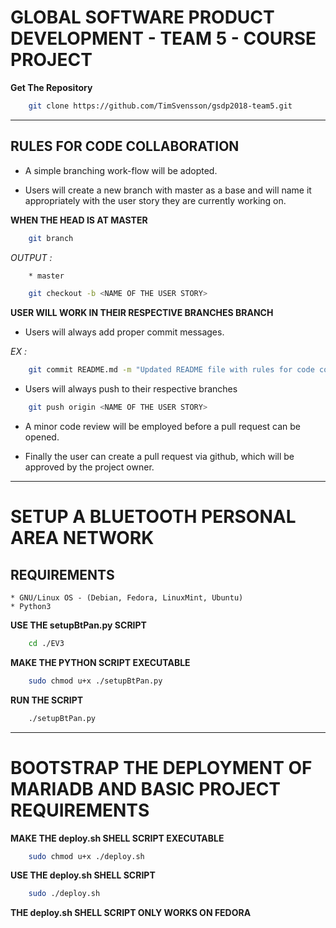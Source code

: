 # GLOBAL SOFTWARE PRODUCT DEVELOPMENT - TEAM 5 - COURSE PROJECT

**Get The Repository**

```bash
    git clone https://github.com/TimSvensson/gsdp2018-team5.git
```

---

## RULES FOR CODE COLLABORATION

* A simple branching work-flow will be adopted.

* Users will create a new branch with master as a base and will name it appropriately with the user story they are currently working on.

**WHEN THE HEAD IS AT MASTER**

```bash
    git branch
```

*OUTPUT :*

```bash
    * master
```

```bash
    git checkout -b <NAME OF THE USER STORY>
```

**USER WILL WORK IN THEIR RESPECTIVE BRANCHES BRANCH**

* Users will always add proper commit messages.

*EX :*
```bash
    git commit README.md -m "Updated README file with rules for code collaboration"
```

* Users will always push to their respective branches

```bash
    git push origin <NAME OF THE USER STORY>
```

* A minor code review will be employed before a pull request can be opened.

* Finally the user can create a pull request via github, which will be approved by the project owner.

---

# SETUP A BLUETOOTH PERSONAL AREA NETWORK

## REQUIREMENTS

    * GNU/Linux OS - (Debian, Fedora, LinuxMint, Ubuntu)
    * Python3

**USE THE setupBtPan.py SCRIPT**

```bash
    cd ./EV3
```

**MAKE THE PYTHON SCRIPT EXECUTABLE**

```bash
    sudo chmod u+x ./setupBtPan.py
```

**RUN THE SCRIPT**

```bash
    ./setupBtPan.py
```

---

# BOOTSTRAP THE DEPLOYMENT OF MARIADB AND BASIC PROJECT REQUIREMENTS

**MAKE THE deploy.sh SHELL SCRIPT EXECUTABLE**

```bash
	sudo chmod u+x ./deploy.sh
```

**USE THE deploy.sh SHELL SCRIPT**

```bash
	sudo ./deploy.sh
```

**THE deploy.sh SHELL SCRIPT ONLY WORKS ON FEDORA**
